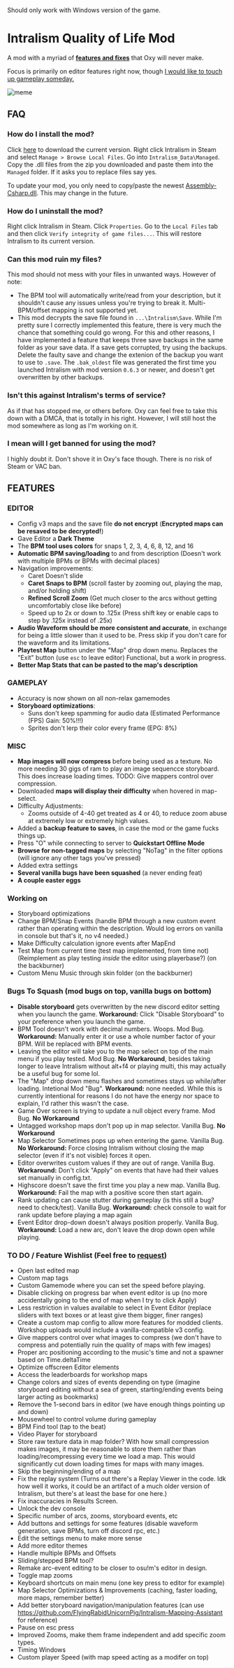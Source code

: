 Should only work with Windows version of the game.

# Intralism Quality of Life Mod
A mod with a myriad of [**features and fixes**](https://github.com/FlyingRabidUnicornPig/IntralismQoLMod#features) that Oxy will never make.

Focus is primarily on editor features right now, though [I would like to touch up gameplay someday.](https://cdn.discordapp.com/attachments/646553696821444609/905530596632191066/91adfe01e7.png)

![meme](https://cdn.discordapp.com/attachments/592268952265293824/910555214732488804/20211117071911_1.jpg)

## FAQ
### How do I install the mod?
Click [here](https://github.com/FlyingRabidUnicornPig/IntralismQoLMod/archive/refs/heads/main.zip) to download the current version. Right click Intralism in Steam and select `Manage > Browse Local Files`. Go into `Intralism_Data\Managed`. Copy the .dll files from the zip you downloaded and paste them into the `Managed` folder. If it asks you to replace files say yes.

To update your mod, you only need to copy/paste the newest [Assembly-Csharp.dll](https://github.com/FlyingRabidUnicornPig/IntralismQoLMod/raw/main/Assembly-CSharp.dll). This may change in the future.

### How do I uninstall the mod?
Right click Intralism in Steam. Click `Properties`. Go to the `Local Files` tab and then click `Verify integrity of game files...`. This will restore Intralism to its current version.

### Can this mod ruin my files?
This mod should not mess with your files in unwanted ways. However of note:
- The BPM tool will automatically write/read from your description, but it shouldn't cause any issues unless you're trying to break it. Multi-BPM/offset mapping is not supported yet.
- This mod decrypts the save file found in `...\Intralism\Save`. While I'm pretty sure I correctly implemented this feature, there is very much the chance that something could go wrong. For this and other reasons, I have implemented a feature that keeps three save backups in the same folder as your save data. If a save gets corrupted, try using the backups. Delete the faulty save and change the extenion of the backup you want to use to `.save`. The `.bak_oldest` file was generated the first time you launched Intralism with mod version `0.6.3` or newer, and doesn't get overwritten by other backups.

### Isn't this against Intralism's terms of service?
As if that has stopped me, or others before. Oxy can feel free to take this down with a DMCA, that is totally in his right. However, I will still host the mod somewhere as long as I'm working on it.

### I mean will I get banned for using the mod?
I highly doubt it. Don't shove it in Oxy's face though. There is no risk of Steam or VAC ban.

## FEATURES
### EDITOR
- Config v3 maps and the save file **do not encrypt** (**Encrypted maps can be resaved to be decrypted!**)
- Gave Editor a **Dark Theme**
- The **BPM tool uses colors** for snaps 1, 2, 3, 4, 6, 8, 12, and 16
- **Automatic BPM saving/loading** to and from description (Doesn't work with multiple BPMs or BPMs with decimal places)
- Navigation improvements:
  - Caret Doesn't slide
  - **Caret Snaps to BPM** (scroll faster by zooming out, playing the map, and/or holding shift)
  - **Refined Scroll Zoom** (Get much closer to the arcs without getting uncomfortably close like before)
  - Speed up to 2x or down to .125x (Press shift key or enable caps to step by .125x instead of .25x)
- **Audio Waveform should be more consistent and accurate**, in exchange for being a little slower than it used to be. Press skip if you don't care for the waveform and its limitations.
- **Playtest Map** button under the "Map" drop down menu. Replaces the "Exit" button (use `esc` to leave editor) Functional, but a work in progress.
- **Better Map Stats that can be pasted to the map's description**

### GAMEPLAY
- Accuracy is now shown on all non-relax gamemodes
- **Storyboard optimizations**:
  - Suns don't keep spamming for audio data (Estimated Performance (FPS) Gain: 50%!!!)
  - Sprites don't lerp their color every frame (EPG: 8%)

### MISC
- **Map images will now compress** before being used as a texture. No more needing 30 gigs of ram to play an image sequencce storyboard. This does increase loading times. TODO: Give mappers control over compression.
- Downloaded **maps will display their difficulty** when hovered in map-select.
- Difficulty Adjustments:
  - Zooms outside of 4-40 get treated as 4 or 40, to reduce zoom abuse at extremely low or extremely high values.
- Added a **backup feature to saves**, in case the mod or the game fucks things up.
- Press "O" while connecting to server to **Quickstart Offline Mode**
- **Browse for non-tagged maps** by selecting "NoTag" in the filter options (will ignore any other tags you've pressed)
- Added extra settings
- **Several vanilla bugs have been squashed** (a never ending feat)
- **A couple easter eggs**

### Working on
- Storyboard optimizations 
- Change BPM/Snap Events (handle BPM through a new custom event rather than operating within the description. Would log errors on vanilla in console but that's it, no v4 needed.)
- Make Difficulty calculation ignore events after MapEnd
- Test Map from current time (test map implemented, from time not) (Reimplement as play testing *inside* the editor using playerbase?) (on the backburner)
- Custom Menu Music through skin folder (on the backburner)

### Bugs To Squash (mod bugs on top, vanilla bugs on bottom)
- **Disable storyboard** gets overwritten by the new discord editor setting when you launch the game. **Workaround:** Click "Disable Storyboard" to your preference when you launch the game.
- BPM Tool doesn't work with decimal numbers. Woops. Mod Bug. **Workaround:** Manually enter it or use a whole number factor of your BPM. Will be replaced with BPM events.
- Leaving the editor will take you to the map select on top of the main menu if you play tested. Mod Bug. **No Workaround**, besides taking longer to leave Intralism without alt+f4 or playing multi, this may actually be a useful bug for some lol.
- The "Map" drop down menu flashes and sometimes stays up while/after loading. Intetional Mod "Bug". **Workaround:** none needed. While this is currently intentional for reasons I do not have the energy nor space to explain, I'd rather this wasn't the case.
- Game Over screen is trying to update a null object every frame. Mod Bug. **No Workaround**
- Untagged workshop maps don't pop up in map selector. Vanilla Bug. **No Workaround**
- Map Selector Sometimes pops up when entering the game. Vanilla Bug. **No Workaround:** Force closing Intralism without closing the map selector (even if it's not visible) forces it open.
- Editor overwrites custom values if they are out of range. Vanilla Bug. **Workaround:** Don't click "Apply" on events that have had their values set manually in config.txt.
- Highscore doesn't save the first time you play a new map. Vanilla Bug. **Workaround:** Fail the map with a positive score then start again.
- Rank updating can cause stutter during gameplay (is this still a bug? need to check/test). Vanilla Bug. **Workaround:** check console to wait for rank update before playing a map again
- Event Editor drop-down doesn't always position properly. Vanilla Bug. **Workaround:** Load a new arc, don't leave the drop down open while playing.

### TO DO / Feature Wishlist (Feel free to [request](https://github.com/FlyingRabidUnicornPig/IntralismQoLMod/issues))
- Open last edited map
- Custom map tags
- Custom Gamemode where you can set the speed before playing.
- Disable clicking on progress bar when event editor is up (no more accidentally going to the end of map when I try to click Apply)
- Less restriction in values available to select in Event Editor (replace sliders with text boxes or at least give them bigger, finer ranges)
- Create a custom map config to allow more features for modded clients. Workshop uploads would include a vanilla-compatible v3 config.
- Give mappers control over what images to compress (we don't have to compress and potentially ruin the quality of maps with few images)
- Proper arc positioning according to the music's time and not a spawner based on Time.deltaTime
- Optimize offscreen Editor elements
- Access the leaderboards for workshop maps
- Change colors and sizes of events depending on type (imagine storyboard editing without a sea of green, starting/ending events being larger acting as bookmarks)
- Remove the 1-second bars in editor (we have enough things pointing up and down)
- Mousewheel to control volume during gameplay
- BPM Find tool (tap to the beat)
- Video Player for storyboard
- Store raw texture data in map folder? With how small compression makes images, it may be reasonable to store them rather than loading/recompressing every time we load a map. This would significantly cut down loading times for maps with many images.
- Skip the beginning/ending of a map
- Fix the replay system (Turns out there's a Replay Viewer in the code. Idk how well it works, it could be an artifact of a much older version of Intralism, but there's at least the base for one here.)
- Fix inaccuracies in Results Screen.
- Unlock the dev console
- Specific number of arcs, zooms, storyboard events, etc
- Add buttons and settings for some features (disable waveform generation, save BPMs, turn off discord rpc, etc.)
- Edit the settings menu to make more sense
- Add more editor themes
- Handle multiple BPMs and Offsets
- Sliding/stepped BPM tool?
- Remake arc-event editing to be closer to osu!m's editor in design.
- Toggle map zooms
- Keyboard shortcuts on main menu (one key press to editor for example)
- Map Selector Optimizations & Improvements (caching, faster loading, more maps, remember better)
- Add better storyboard navigation/manipulation features (can use https://github.com/FlyingRabidUnicornPig/Intralism-Mapping-Assistant for reference)
- Pause on esc press
- Improved Zooms, make them frame independent and add specific zoom types.
- Timing Windows
- Custom player Speed (with map speed acting as a modifer on top)
